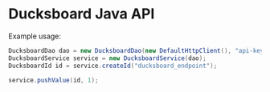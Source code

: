 Ducksboard Java API
===================

Example usage:

```java
DucksboardDao dao = new DucksboardDao(new DefaultHttpClient(), "api-key");
DucksboardService service = new DucksboardService(dao);
DucksboardId id = service.createId("ducksboard_endpoint");

service.pushValue(id, 1);
```